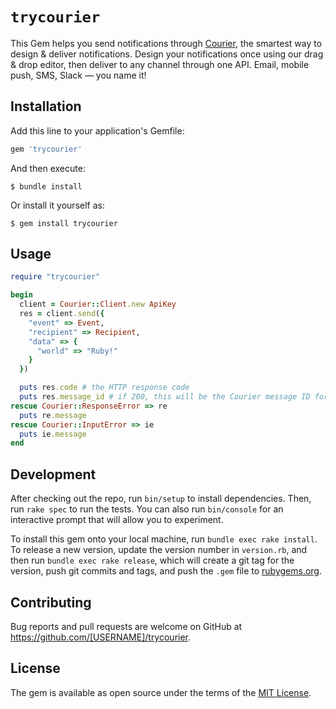 # `trycourier`

This Gem helps you send notifications through [Courier](https://www.trycourier.com/), the smartest way to design &amp; deliver notifications. Design your notifications once using our drag &amp; drop editor, then deliver to any channel through one API. Email, mobile push, SMS, Slack &mdash; you name it!

## Installation

Add this line to your application's Gemfile:

```ruby
gem 'trycourier'
```

And then execute:

    $ bundle install

Or install it yourself as:

    $ gem install trycourier

## Usage

```ruby
require "trycourier"

begin
  client = Courier::Client.new ApiKey
  res = client.send({
    "event" => Event,
    "recipient" => Recipient,
    "data" => {
      "world" => "Ruby!"
    }
  })

  puts res.code # the HTTP response code
  puts res.message_id # if 200, this will be the Courier message ID for this notification
rescue Courier::ResponseError => re
  puts re.message
rescue Courier::InputError => ie
  puts ie.message
end

```

## Development

After checking out the repo, run `bin/setup` to install dependencies. Then, run `rake spec` to run the tests. You can also run `bin/console` for an interactive prompt that will allow you to experiment.

To install this gem onto your local machine, run `bundle exec rake install`. To release a new version, update the version number in `version.rb`, and then run `bundle exec rake release`, which will create a git tag for the version, push git commits and tags, and push the `.gem` file to [rubygems.org](https://rubygems.org).

## Contributing

Bug reports and pull requests are welcome on GitHub at https://github.com/[USERNAME]/trycourier.

## License

The gem is available as open source under the terms of the [MIT License](https://opensource.org/licenses/MIT).
